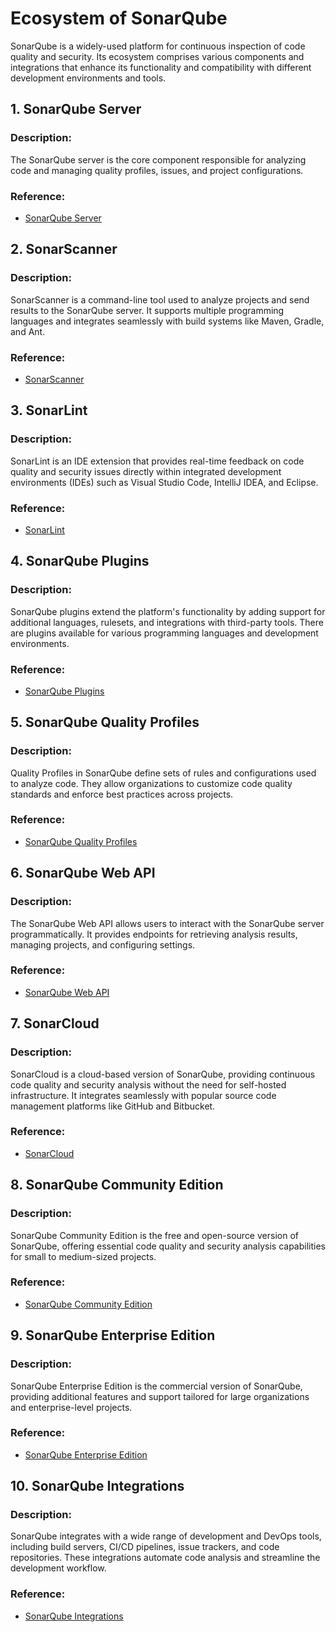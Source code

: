 # Ecosystem of SonarQube

SonarQube is a widely-used platform for continuous inspection of code quality and security. Its ecosystem comprises various components and integrations that enhance its functionality and compatibility with different development environments and tools.

## 1. SonarQube Server

### Description:
The SonarQube server is the core component responsible for analyzing code and managing quality profiles, issues, and project configurations.

### Reference:
- [SonarQube Server](https://www.sonarqube.org/)

## 2. SonarScanner

### Description:
SonarScanner is a command-line tool used to analyze projects and send results to the SonarQube server. It supports multiple programming languages and integrates seamlessly with build systems like Maven, Gradle, and Ant.

### Reference:
- [SonarScanner](https://docs.sonarqube.org/latest/analysis/scan/sonarscanner/)

## 3. SonarLint

### Description:
SonarLint is an IDE extension that provides real-time feedback on code quality and security issues directly within integrated development environments (IDEs) such as Visual Studio Code, IntelliJ IDEA, and Eclipse.

### Reference:
- [SonarLint](https://www.sonarlint.org/)

## 4. SonarQube Plugins

### Description:
SonarQube plugins extend the platform's functionality by adding support for additional languages, rulesets, and integrations with third-party tools. There are plugins available for various programming languages and development environments.

### Reference:
- [SonarQube Plugins](https://docs.sonarqube.org/latest/extend/developing-plugin/)

## 5. SonarQube Quality Profiles

### Description:
Quality Profiles in SonarQube define sets of rules and configurations used to analyze code. They allow organizations to customize code quality standards and enforce best practices across projects.

### Reference:
- [SonarQube Quality Profiles](https://docs.sonarqube.org/latest/instance-administration/quality-profiles/)

## 6. SonarQube Web API

### Description:
The SonarQube Web API allows users to interact with the SonarQube server programmatically. It provides endpoints for retrieving analysis results, managing projects, and configuring settings.

### Reference:
- [SonarQube Web API](https://docs.sonarqube.org/latest/extend/web-api/)

## 7. SonarCloud

### Description:
SonarCloud is a cloud-based version of SonarQube, providing continuous code quality and security analysis without the need for self-hosted infrastructure. It integrates seamlessly with popular source code management platforms like GitHub and Bitbucket.

### Reference:
- [SonarCloud](https://sonarcloud.io/)

## 8. SonarQube Community Edition

### Description:
SonarQube Community Edition is the free and open-source version of SonarQube, offering essential code quality and security analysis capabilities for small to medium-sized projects.

### Reference:
- [SonarQube Community Edition](https://www.sonarqube.org/downloads/)

## 9. SonarQube Enterprise Edition

### Description:
SonarQube Enterprise Edition is the commercial version of SonarQube, providing additional features and support tailored for large organizations and enterprise-level projects.

### Reference:
- [SonarQube Enterprise Edition](https://www.sonarqube.org/downloads/)

## 10. SonarQube Integrations

### Description:
SonarQube integrates with a wide range of development and DevOps tools, including build servers, CI/CD pipelines, issue trackers, and code repositories. These integrations automate code analysis and streamline the development workflow.

### Reference:
- [SonarQube Integrations](https://docs.sonarqube.org/latest/setup/install-plugin/)
